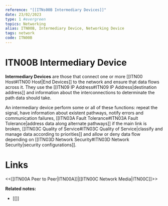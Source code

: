 ```yaml
---
reference: "[[ITNs00B Intermediary Devices]]"
date: 23/02/2023
type: 1 #evergreen
topics: Networking
alias: ITN00B, Intermediary Device, Networking Device
tags: network
code: ITN00B
---
```

# ITN00B Intermediary Device

**Intermediary Devices** are those that connect one or more [[ITN00 Host#ITN00 Host|End Devices]] to the network and ensure that data flows across it. They use the [[ITN09 IP Address#ITN09 IP Address|destination address]] and information about the interconnections to determinate the path data should take.

An intermediary device perform some or all of these functions: repeat the signal, have information about existent pathways, notify errors and communication failures, [[ITN03A Fault Tolerance#ITN03A Fault Tolerance|address data along alternate pathways]] if the main link is broken, [[ITN03C Quality of Service#ITN03C Quality of Service|classify and manage data according to priorities]] and allow or deny data flow depending on [[ITN03D Network Security#ITN03D Network Security|security configurations]].

# Links
<<[[ITN00A Peer to Peer|ITN00A]]|[[ITN00C Network Media|ITN00C]]>>

**Related notes:**
- [[]]
